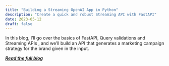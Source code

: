 ```yaml
---
title: "Building a Streaming OpenAI App in Python"
description: "Create a quick and robust Streaming API with FastAPI"
date: 2023-05-12
draft: false
---
```

In this blog, I’ll go over the basics of FastAPI, Query validations and Streaming APIs , and we’ll build an API that generates a marketing campaign strategy for the brand given in the input.

***[Read the full blog](https://medium.com/@sidjain1412/building-a-streaming-openai-app-in-python-ac6df7d80594
)***